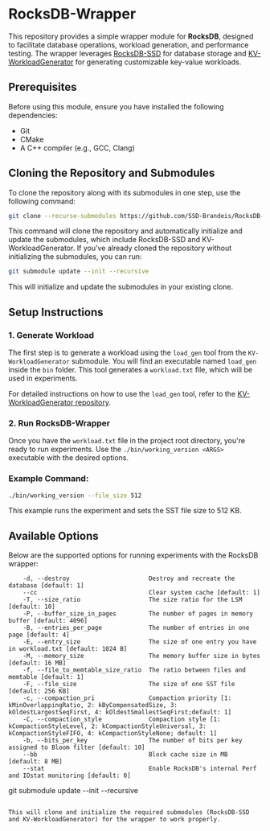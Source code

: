 # RocksDB-Wrapper

This repository provides a simple wrapper module for **RocksDB**, designed to facilitate database operations, workload generation, and performance testing. The wrapper leverages [RocksDB-SSD](https://github.com/SSD-Brandeis/RocksDB-SSD) for database storage and [KV-WorkloadGenerator](https://github.com/SSD-Brandeis/KV-WorkloadGenerator) for generating customizable key-value workloads.

## Prerequisites

Before using this module, ensure you have installed the following dependencies:

- Git
- CMake
- A C++ compiler (e.g., GCC, Clang)

## Cloning the Repository and Submodules

To clone the repository along with its submodules in one step, use the following command:

```bash
git clone --recurse-submodules https://github.com/SSD-Brandeis/RocksDB-Wrapper
```

This command will clone the repository and automatically initialize and update the submodules, which include RocksDB-SSD and KV-WorkloadGenerator. If you've already cloned the repository without initializing the submodules, you can run:

```bash
git submodule update --init --recursive
```

This will initialize and update the submodules in your existing clone.

## Setup Instructions

### 1. **Generate Workload**

The first step is to generate a workload using the `load_gen` tool from the `KV-WorkloadGenerator` submodule. You will find an executable named `load_gen` inside the `bin` folder. This tool generates a `workload.txt` file, which will be used in experiments.

For detailed instructions on how to use the `load_gen` tool, refer to the [KV-WorkloadGenerator repository](https://github.com/SSD-Brandeis/KV-WorkloadGenerator).

### 2. **Run RocksDB-Wrapper**

Once you have the `workload.txt` file in the project root directory, you're ready to run experiments. Use the `./bin/working_version <ARGS>` executable with the desired options.

### Example Command:

```bash
./bin/working_version --file_size 512
```

This example runs the experiment and sets the SST file size to 512 KB.

## Available Options

Below are the supported options for running experiments with the RocksDB wrapper:

```
    -d, --destroy                      Destroy and recreate the database [default: 1]
    --cc                               Clear system cache [default: 1]
    -T, --size_ratio                   The size ratio for the LSM [default: 10]
    -P, --buffer_size_in_pages         The number of pages in memory buffer [default: 4096]
    -B, --entries_per_page             The number of entries in one page [default: 4]
    -E, --entry_size                   The size of one entry you have in workload.txt [default: 1024 B]
    -M, --memory_size                  The memory buffer size in bytes [default: 16 MB]
    -f, --file_to_memtable_size_ratio  The ratio between files and memtable [default: 1]
    -F, --file_size                    The size of one SST file [default: 256 KB]
    -c, --compaction_pri               Compaction priority [1: kMinOverlappingRatio, 2: kByCompensatedSize, 3: kOldestLargestSeqFirst, 4: kOldestSmallestSeqFirst;default: 1]
    -C, --compaction_style             Compaction style [1: kCompactionStyleLevel, 2: kCompactionStyleUniversal, 3: kCompactionStyleFIFO, 4: kCompactionStyleNone; default: 1]
    -b, --bits_per_key                 The number of bits per key assigned to Bloom filter [default: 10]
    --bb                               Block cache size in MB [default: 8 MB]
    --stat                             Enable RocksDB's internal Perf and IOstat monitoring [default: 0]
```
git submodule update --init --recursive
```

This will clone and initialize the required submodules (RocksDB-SSD and KV-WorkloadGenerator) for the wrapper to work properly.
